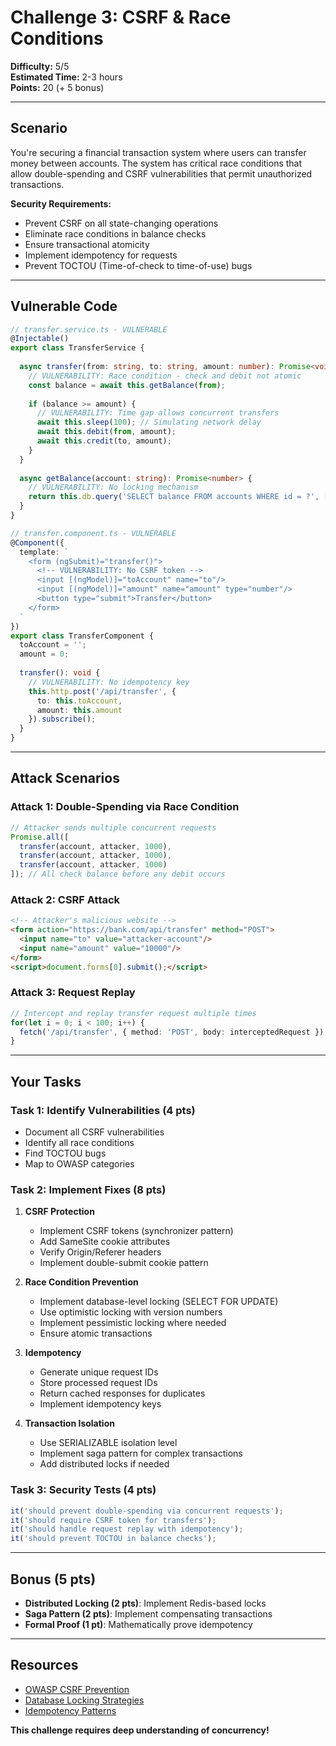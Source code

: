# Challenge 3: CSRF & Race Conditions

**Difficulty:** 5/5  
**Estimated Time:** 2-3 hours  
**Points:** 20 (+ 5 bonus)

---

## Scenario

You're securing a financial transaction system where users can transfer money between accounts. The system has critical race conditions that allow double-spending and CSRF vulnerabilities that permit unauthorized transactions.

**Security Requirements:**
- Prevent CSRF on all state-changing operations
- Eliminate race conditions in balance checks
- Ensure transactional atomicity
- Implement idempotency for requests
- Prevent TOCTOU (Time-of-check to time-of-use) bugs

---

## Vulnerable Code

```typescript
// transfer.service.ts - VULNERABLE
@Injectable()
export class TransferService {
  
  async transfer(from: string, to: string, amount: number): Promise<void> {
    // VULNERABILITY: Race condition - check and debit not atomic
    const balance = await this.getBalance(from);
    
    if (balance >= amount) {
      // VULNERABILITY: Time gap allows concurrent transfers
      await this.sleep(100); // Simulating network delay
      await this.debit(from, amount);
      await this.credit(to, amount);
    }
  }
  
  async getBalance(account: string): Promise<number> {
    // VULNERABILITY: No locking mechanism
    return this.db.query('SELECT balance FROM accounts WHERE id = ?', [account]);
  }
}

// transfer.component.ts - VULNERABLE
@Component({
  template: `
    <form (ngSubmit)="transfer()">
      <!-- VULNERABILITY: No CSRF token -->
      <input [(ngModel)]="toAccount" name="to"/>
      <input [(ngModel)]="amount" name="amount" type="number"/>
      <button type="submit">Transfer</button>
    </form>
  `
})
export class TransferComponent {
  toAccount = '';
  amount = 0;
  
  transfer(): void {
    // VULNERABILITY: No idempotency key
    this.http.post('/api/transfer', {
      to: this.toAccount,
      amount: this.amount
    }).subscribe();
  }
}
```

---

## Attack Scenarios

### Attack 1: Double-Spending via Race Condition
```typescript
// Attacker sends multiple concurrent requests
Promise.all([
  transfer(account, attacker, 1000),
  transfer(account, attacker, 1000),
  transfer(account, attacker, 1000)
]); // All check balance before any debit occurs
```

### Attack 2: CSRF Attack
```html
<!-- Attacker's malicious website -->
<form action="https://bank.com/api/transfer" method="POST">
  <input name="to" value="attacker-account"/>
  <input name="amount" value="10000"/>
</form>
<script>document.forms[0].submit();</script>
```

### Attack 3: Request Replay
```typescript
// Intercept and replay transfer request multiple times
for(let i = 0; i < 100; i++) {
  fetch('/api/transfer', { method: 'POST', body: interceptedRequest });
}
```

---

## Your Tasks

### Task 1: Identify Vulnerabilities (4 pts)
- Document all CSRF vulnerabilities
- Identify all race conditions
- Find TOCTOU bugs
- Map to OWASP categories

### Task 2: Implement Fixes (8 pts)

1. **CSRF Protection**
   - Implement CSRF tokens (synchronizer pattern)
   - Add SameSite cookie attributes
   - Verify Origin/Referer headers
   - Implement double-submit cookie pattern

2. **Race Condition Prevention**
   - Implement database-level locking (SELECT FOR UPDATE)
   - Use optimistic locking with version numbers
   - Implement pessimistic locking where needed
   - Ensure atomic transactions

3. **Idempotency**
   - Generate unique request IDs
   - Store processed request IDs
   - Return cached responses for duplicates
   - Implement idempotency keys

4. **Transaction Isolation**
   - Use SERIALIZABLE isolation level
   - Implement saga pattern for complex transactions
   - Add distributed locks if needed

### Task 3: Security Tests (4 pts)
```typescript
it('should prevent double-spending via concurrent requests');
it('should require CSRF token for transfers');
it('should handle request replay with idempotency');
it('should prevent TOCTOU in balance checks');
```

---

## Bonus (5 pts)

- **Distributed Locking (2 pts)**: Implement Redis-based locks
- **Saga Pattern (2 pts)**: Implement compensating transactions
- **Formal Proof (1 pt)**: Mathematically prove idempotency

---

## Resources

- [OWASP CSRF Prevention](https://cheatsheetseries.owasp.org/cheatsheets/Cross-Site_Request_Forgery_Prevention_Cheat_Sheet.html)
- [Database Locking Strategies](https://www.postgresql.org/docs/current/explicit-locking.html)
- [Idempotency Patterns](https://stripe.com/docs/api/idempotent_requests)

**This challenge requires deep understanding of concurrency!** 
